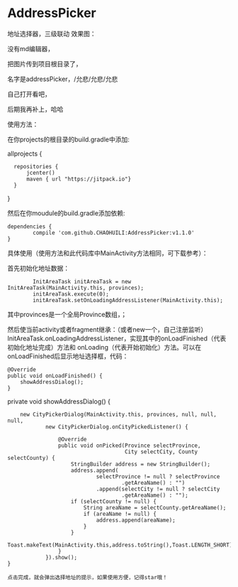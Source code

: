 # AddressPicker
地址选择器，三级联动
效果图：


没有md编辑器，

把图片传到项目根目录了，

名字是addressPicker，/允悲/允悲/允悲

自己打开看吧，

后期我再补上，哈哈



使用方法：

在你projects的根目录的build.gradle中添加:

   allprojects {
   
      repositories {
          jcenter()
          maven { url "https://jitpack.io"}
      }
   }

然后在你moudule的build.gradle添加依赖:

	dependencies {
	        compile 'com.github.CHAOHUILI:AddressPicker:v1.1.0'
	}
  
  具体使用（使用方法和此代码库中MainActivity方法相同，可下载参考）：
  
  首先初始化地址数据：
  
            InitAreaTask initAreaTask = new InitAreaTask(MainActivity.this, provinces);
            initAreaTask.execute(0);
            initAreaTask.setOnLoadingAddressListener(MainActivity.this);
            
  其中provinces是一个全局Province数组，；
            
  然后使当前activity或者fragment继承：（或者new一个，自己注册监听）
  InitAreaTask.onLoadingAddressListener，实现其中的onLoadFinished（代表初始化地址完成）方法和
  onLoading（代表开始初始化）方法。可以在onLoadFinished后显示地址选择框，代码：
  
  
    @Override
    public void onLoadFinished() {
        showAddressDialog();
    }

   private void showAddressDialog() {
   
        new CityPickerDialog(MainActivity.this, provinces, null, null, null,
                new CityPickerDialog.onCityPickedListener() {

                    @Override
                    public void onPicked(Province selectProvince,
                                         City selectCity, County selectCounty) {
                        StringBuilder address = new StringBuilder();
                        address.append(
                                selectProvince != null ? selectProvince
                                        .getAreaName() : "")
                                .append(selectCity != null ? selectCity
                                        .getAreaName() : "");
                        if (selectCounty != null) {
                            String areaName = selectCounty.getAreaName();
                            if (areaName != null) {
                                address.append(areaName);
                            }
                        }
                        Toast.makeText(MainActivity.this,address.toString(),Toast.LENGTH_SHORT).show();
                    }
                }).show();
    }
    
    点击完成，就会弹出选择地址的提示，如果使用方便，记得star哦！
